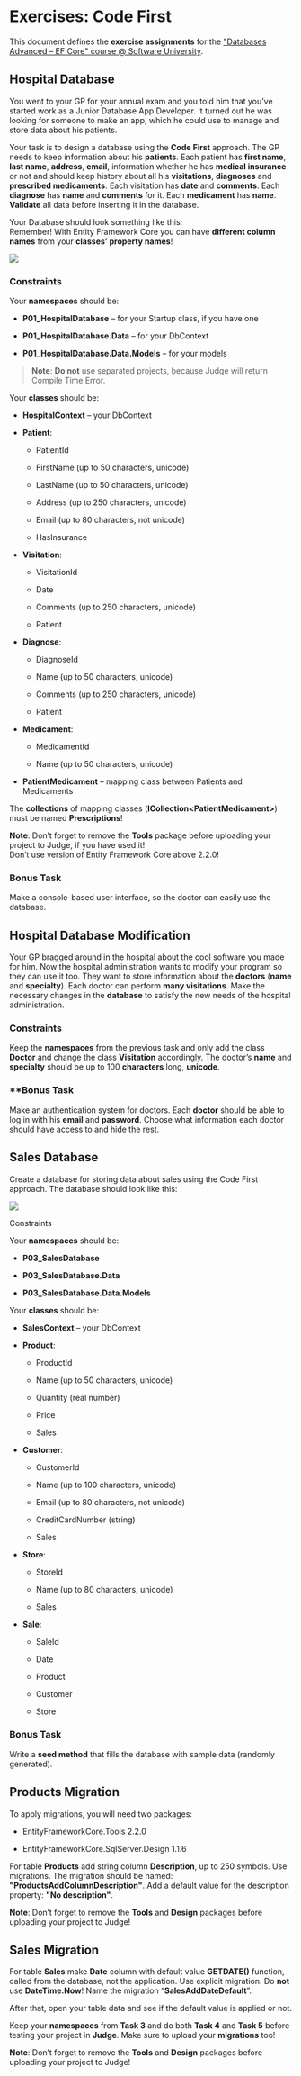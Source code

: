 Exercises: Code First
=====================

This document defines the **exercise assignments** for the ["Databases Advanced
– EF Core" course \@ Software
University](https://softuni.bg/trainings/1741/databases-advanced-entity-framework-october-2017).

Hospital Database
-----------------

You went to your GP for your annual exam and you told him that you’ve started
work as a Junior Database App Developer. It turned out he was looking for
someone to make an app, which he could use to manage and store data about his
patients.

Your task is to design a database using the **Code First** approach. The GP
needs to keep information about his **patients**. Each patient has **first
name**, **last name**, **address**, **email**, information whether he has
**medical insurance** or not and should keep history about all his
**visitations**, **diagnoses** and **prescribed medicaments**. Each visitation
has **date** and **comments**. Each **diagnose** has **name** and **comments**
for it. Each **medicament** has **name**. **Validate** all data before inserting
it in the database.

Your Database should look something like this:  
Remember! With Entity Framework Core you can have **different column names**
from your **classes’ property names**!

![](media/09b8da51b61e096c763b57d68318d3a8.png)

### Constraints

Your **namespaces** should be:

-   **P01_HospitalDatabase** – for your Startup class, if you have one

-   **P01_HospitalDatabase.Data** – for your DbContext

-   **P01_HospitalDatabase.Data.Models** – for your models

>   **Note**: **Do not** use separated projects, because Judge will return
>   Compile Time Error.

Your **classes** should be:

-   **HospitalContext** – your DbContext

-   **Patient**:

    -   PatientId

    -   FirstName (up to 50 characters, unicode)

    -   LastName (up to 50 characters, unicode)

    -   Address (up to 250 characters, unicode)

    -   Email (up to 80 characters, not unicode)

    -   HasInsurance

-   **Visitation**:

    -   VisitationId

    -   Date

    -   Comments (up to 250 characters, unicode)

    -   Patient

-   **Diagnose**:

    -   DiagnoseId

    -   Name (up to 50 characters, unicode)

    -   Comments (up to 250 characters, unicode)

    -   Patient

-   **Medicament**:

    -   MedicamentId

    -   Name (up to 50 characters, unicode)

-   **PatientMedicament** – mapping class between Patients and Medicaments

The **collections** of mapping classes (**ICollection\<PatientMedicament\>**)
must be named **Prescriptions**!

**Note**: Don’t forget to remove the **Tools** package before uploading your
project to Judge, if you have used it!  
Don’t use version of Entity Framework Core above 2.2.0!

### Bonus Task

Make a console-based user interface, so the doctor can easily use the database.

Hospital Database Modification
------------------------------

Your GP bragged around in the hospital about the cool software you made for him.
Now the hospital administration wants to modify your program so they can use it
too. They want to store information about the **doctors** (**name** and
**specialty**). Each doctor can perform **many visitations**. Make the necessary
changes in the **database** to satisfy the new needs of the hospital
administration.

### Constraints

Keep the **namespaces** from the previous task and only add the class **Doctor**
and change the class **Visitation** accordingly. The doctor’s **name** and
**specialty** should be up to 100 **characters** long, **unicode**.

### \*\*Bonus Task

Make an authentication system for doctors. Each **doctor** should be able to log
in with his **email** and **password**. Choose what information each doctor
should have access to and hide the rest.

Sales Database
--------------

Create a database for storing data about sales using the Code First approach.
The database should look like this:  


![](media/6c463b163673cabcd262a04474423a1c.png)

  
Constraints

Your **namespaces** should be:

-   **P03_SalesDatabase**

-   **P03_SalesDatabase.Data**

-   **P03_SalesDatabase.Data.Models**

Your **classes** should be:

-   **SalesContext** – your DbContext

-   **Product**:

    -   ProductId

    -   Name (up to 50 characters, unicode)

    -   Quantity (real number)

    -   Price

    -   Sales

-   **Customer**:

    -   CustomerId

    -   Name (up to 100 characters, unicode)

    -   Email (up to 80 characters, not unicode)

    -   CreditCardNumber (string)

    -   Sales

-   **Store**:

    -   StoreId

    -   Name (up to 80 characters, unicode)

    -   Sales

-   **Sale**:

    -   SaleId

    -   Date

    -   Product

    -   Customer

    -   Store

### Bonus Task

Write a **seed method** that fills the database with sample data (randomly
generated).

Products Migration
------------------

To apply migrations, you will need two packages:

-   EntityFrameworkCore.Tools 2.2.0

-   EntityFrameworkCore.SqlServer.Design 1.1.6

For table **Products** add string column **Description**, up to 250 symbols. Use
migrations. The migration should be named: **"ProductsAddColumnDescription"**.
Add a default value for the description property: **"No description"**.

**Note**: Don’t forget to remove the **Tools** and **Design** packages before
uploading your project to Judge!

Sales Migration
---------------

For table **Sales** make **Date** column with default value **GETDATE()**
function, called from the database, not the application. Use explicit migration.
Do **not** use **DateTime.Now**! Name the migration “**SalesAddDateDefault**”.

After that, open your table data and see if the default value is applied or not.

Keep your **namespaces** from **Task 3** and do both **Task 4** and **Task 5**
before testing your project in **Judge**. Make sure to upload your
**migrations** too!

**Note**: Don’t forget to remove the **Tools** and **Design** packages before
uploading your project to Judge!
